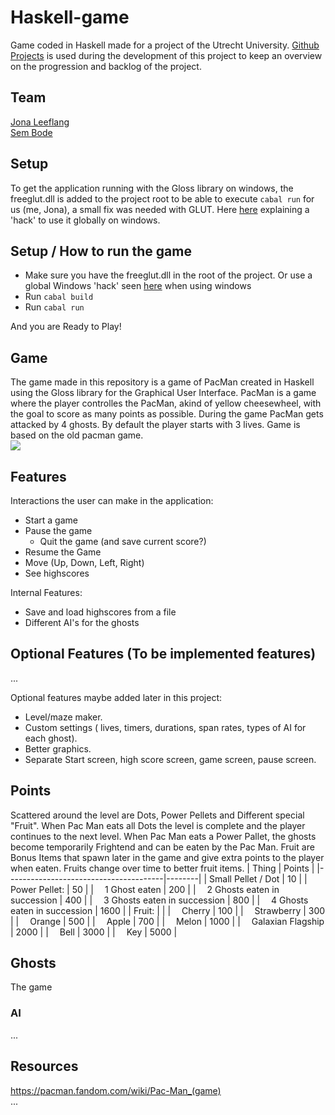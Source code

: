 # Haskell-game
Game coded in Haskell made for a project of the Utrecht University. 
[Github Projects](https://docs.github.com/en/issues/planning-and-tracking-with-projects) is used during the development of this project to keep an overview on the progression and backlog of the project.

## Team
[Jona Leeflang](https://github.com/ChromaChroma)  
[Sem Bode](https://github.com/Sembodi)  

## Setup
To get the application running with the Gloss library on windows, the freeglut.dll is added to the project root to be able to execute `cabal run`
for us (me, Jona), a small fix was needed with GLUT. 
Here [here](https://stackoverflow.com/questions/8956387/cant-get-freeglut-to-work-with-haskell-on-windows) explaining a 'hack' to use it globally on windows.

## Setup / How to run the game
- Make sure you have the freeglut.dll in the root of the project. Or use a global Windows 'hack' seen [here](https://stackoverflow.com/questions/8956387/cant-get-freeglut-to-work-with-haskell-on-windows) when using windows
- Run `cabal build`
- Run `cabal run`  

And you are Ready to Play!

## Game
The game made in this repository is a game of PacMan created in Haskell using the Gloss library for the Graphical User Interface. PacMan is a game where the player controlles the PacMan, akind of yellow cheesewheel, with the goal to score as many points as possible. During the game PacMan gets attacked by 4 ghosts. By default the player starts with 3 lives. 
Game is based on the old pacman game.  
![](https://static.wikia.nocookie.net/pacman/images/a/a0/Puck_Man_%28Arcade%29_%28MAME_0.235%29.png/revision/latest?cb=20210910125345)


## Features
Interactions the user can make in the application: 
- Start a game
- Pause the game
  - Quit the game (and save current score?)
- Resume the Game
- Move (Up, Down, Left, Right)
- See highscores

Internal Features:
- Save and load highscores from a file
- Different AI's for the ghosts

## Optional Features (To be implemented features)
...

Optional features maybe added later in this project:
- Level/maze maker.
- Custom settings ( lives, timers, durations, span rates, types of AI for each ghost).
- Better graphics.
- Separate Start screen, high score screen, game screen, pause screen.



## Points
Scattered around the level are Dots, Power Pellets and Different special "Fruit". When Pac Man eats all Dots the level is complete and the player continues to the next level. When Pac Man eats a Power Pallet, the ghosts become temporarily Frightend and can be eaten by the Pac Man. Fruit are Bonus Items that spawn later in the game and give extra points to the player when eaten. Fruits change over time to better fruit items.
| Thing                                 | Points |
|---------------------------------------|--------|
| Small Pellet / Dot                    | 10     |
| Power Pellet:                         | 50     |
|   &emsp;1 Ghost eaten                 | 200    |
|   &emsp;2 Ghosts eaten in succession  | 400    |
|   &emsp;3 Ghosts eaten in succession  | 800    |
|   &emsp;4 Ghosts eaten in succession  | 1600   |
| Fruit:                                |        |
|   &emsp;Cherry                        | 100    |
|   &emsp;Strawberry                    | 300    |
|   &emsp;Orange                        | 500    |
|   &emsp;Apple                         | 700    |
|   &emsp;Melon                         | 1000   |
|   &emsp;Galaxian Flagship             | 2000   |
|   &emsp;Bell                          | 3000   |
|   &emsp;Key                           | 5000   |

## Ghosts
The game
### AI
...

## Resources
https://pacman.fandom.com/wiki/Pac-Man_(game)  
...
